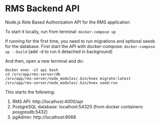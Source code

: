 # RMS Backend API

Node.js Role Based Authorization API for the RMS application

To start it locally, run from terminal:
`docker-compose up`

If running for the first time, you need to run migrations and optional seeds for the database. First start the API with docker-compose:
`docker-compose up --build` (add -d to run it detached in background)

And then, open a new terminal and do:
```
docker exec -it api bash
cd /srv/app/rms-server/db
/srv/app/rms-server/node_modules/.bin/knex migrate:latest
/srv/app/rms-server/node_modules/.bin/knex seed:run
```

This starts the following:
1. RMS API: http://localhost:4000/api
2. PostgreSQL database: localhost:54320 (from docker containers: posgresdb:5432)
3. pgAdmin: http://localhost:8068